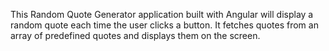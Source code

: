 This Random Quote Generator application built with Angular will display a random quote each time the user clicks a button. It fetches quotes from an array of predefined quotes and displays them on the screen.
